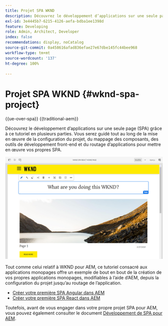 ```yaml
---
title: Projet SPA WKND
description: Découvrez le développement d’applications sur une seule page (SPA) grâce à ce tutoriel en plusieurs parties. Vous serez guidé tout au long des opérations de configuration du projet, de mappage des composants, des outils de développement front-end et du routage d’applications pour mettre en œuvre vos propres SPA avec React et Angular.
exl-id: 3e4445b7-6215-4126-aefa-bdba1ee1398d
feature: Developing
role: Admin, Architect, Developer
index: false
recommendations: display, noCatalog
source-git-commit: 0a458616afad836efae27e67dbe145fc44bee968
workflow-type: tm+mt
source-wordcount: '137'
ht-degree: 100%

---
```



# Projet SPA WKND {#wknd-spa-project}

{{ue-over-spa}}
{{traditional-aem}}

Découvrez le développement d’applications sur une seule page (SPA) grâce à ce tutoriel en plusieurs parties. Vous serez guidé tout au long de la mise en œuvre de la configuration du projet, du mappage des composants, des outils de développement front-end et du routage d’applications pour mettre en œuvre vos propres SPA.

![Projet SPA WKND](assets/wknd-spa-project.png)

Tout comme celui relatif à WKND pour AEM, ce tutoriel consacré aux applications monopages offre un exemple de bout en bout de la création de vos propres applications monopages, modifiables à l’aide d’AEM, depuis la configuration du projet jusqu’au routage de l’application.

* [Créer votre première SPA Angular dans AEM](https://experienceleague.adobe.com/docs/experience-manager-learn/getting-started-with-aem-headless/spa-editor/angular/overview.html?lang=fr)
* [Créer votre première SPA React dans AEM](https://experienceleague.adobe.com/docs/experience-manager-learn/getting-started-with-aem-headless/spa-editor/react/overview.html?lang=fr)

Toutefois, avant de vous engager dans votre propre projet SPA pour AEM, vous pouvez également consulter le document [Développement de SPA pour AEM](developing.md).
